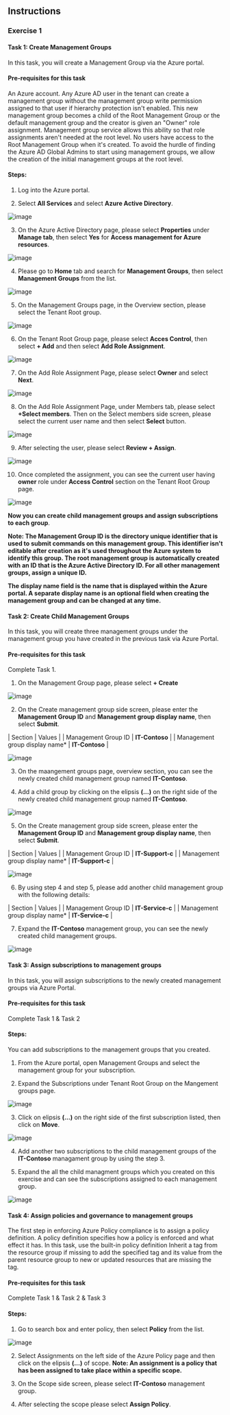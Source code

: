 ## Instructions

### Exercise 1

#### Task 1: Create Management Groups

In this task, you will create a Management Group via the Azure portal.

#### Pre-requisites for this task

An Azure account. Any Azure AD user in the tenant can create a management group without the management group write permission assigned to that user if hierarchy protection isn't enabled. This new management group becomes a child of the Root Management Group or the default management group and the creator is given an "Owner" role assignment. Management group service allows this ability so that role assignments aren't needed at the root level. No users have access to the Root Management Group when it's created. To avoid the hurdle of finding the Azure AD Global Admins to start using management groups, we allow the creation of the initial management groups at the root level.

#### Steps:

1. Log into the Azure portal.

2. Select **All Services** and select **Azure Active Directory**.

![image](../media/man1a.png)

3. On the Azure Active Directory page, please select **Properties** under **Manage tab**, then select **Yes** for **Access management for Azure resources**. 

![image](../media/man2.png)

4. Please go to **Home** tab and search for **Management Groups**, then select **Management Groups** from the list.

![image](../media/man3.png)

5. On the Management Groups page, in the Overview section, please select the Tenant Root group.

![image](../media/man4.png)

6. On the Tenant Root Group page, please select **Acces Control**, then select **+ Add** and then select **Add Role Assignment**.

![image](../media/man5.png)

7. On the Add Role Assignment Page, please select **Owner** and select **Next**.

![image](../media/man6.png)

8. On the Add Role Assignment Page, under Members tab, please select **+Select members**. Then on the Select members side screen, please select the current user name and then select **Select** button.

![image](../media/man7.png)

9. After selecting the user, please select **Review + Assign**.

![image](../media/man8.png)

10. Once completed the assignment, you can see the current user having **owner** role under **Access Control** section on the Tenant Root Group page. 

![image](../media/man9.png)

**Now you can create child management groups and assign subscriptions to each group**.

**Note: The Management Group ID is the directory unique identifier that is used to submit commands on this management group. This identifier isn't editable after creation as it's used throughout the Azure system to identify this group. The root management group is automatically created with an ID that is the Azure Active Directory ID. For all other management groups, assign a unique ID.**

**The display name field is the name that is displayed within the Azure portal. A separate display name is an optional field when creating the management group and can be changed at any time.**


#### Task 2: Create Child Management Groups

In this task, you will create three management groups under the management group you have created in the previous task via Azure Portal.

#### Pre-requisites for this task

Complete Task 1.

1. On the Management Group page, please select **+ Create**

![image](../media/man10.png)

2. On the Create management group side screen, please enter the **Management Group ID** and **Management group display name**, then select **Submit**.

  | Section | Values |
  | Management Group ID | **IT-Contoso** |
  | Management group display name* | **IT-Contoso** |

![image](../media/man11.png)

3. On the maangement groups page, overview section, you can see the newly created child management group named **IT-Contoso**.

4. Add a child group by clicking on the elipsis **(...)** on the right side of the newly created child management group named **IT-Contoso**.

![image](../media/man12.png)

5. On the Create management group side screen, please enter the **Management Group ID** and **Management group display name**, then select **Submit**.

  | Section | Values |
  | Management Group ID | **IT-Support-c** |
  | Management group display name* | **IT-Support-c** |

![image](../media/man13.png)

6. By using step 4 and step 5, please add another child management group with the following details:

  | Section | Values |
  | Management Group ID | **IT-Service-c** |
  | Management group display name* | **IT-Service-c** |

7. Expand the **IT-Contoso** management group, you can see the newly created child management groups.

![image](../media/man14.png)

#### Task 3: Assign subscriptions to management groups

In this task, you will assign subscriptions to the newly created management groups via Azure Portal.

#### Pre-requisites for this task

Complete Task 1 & Task 2

#### Steps:

You can add subscriptions to the management groups that you created.

1. From the Azure portal, open Management Groups and select the management group for your subscription.

2. Expand the Subscriptions under Tenant Root Group on the Mangement groups page.

![image](../media/man15.png)

3. Click on elipsis **(...)** on the right side of the first subscription listed, then click on **Move**.

![image](../media/man16.png)

4. Add another two subscriptions to the child management groups of the **IT-Contoso** managament group by using the step 3.

5. Expand the all the child managment groups which you created on this exercise and can see the subscriptions assigned to each management group.

![image](../media/man17.png)

#### Task 4: Assign policies and governance to management groups

The first step in enforcing Azure Policy compliance is to assign a policy definition. A policy definition specifies how a policy is enforced and what effect it has. In this task, use the built-in policy definition Inherit a tag from the resource group if missing to add the specified tag and its value from the parent resource group to new or updated resources that are missing the tag.

#### Pre-requisites for this task

Complete Task 1 & Task 2 & Task 3

#### Steps:

1. Go to search box and enter policy, then select **Policy** from the list.

![image](../media/pol1.png)

2. Select Assignments on the left side of the Azure Policy page and then click on the elipsis **(...)** of scope. 
**Note: An assignment is a policy that has been assigned to take place within a specific scope.**

3. On the Scope side screen, please select **IT-Contoso** management group.

4. After selecting the scope please select **Assign Policy**.




